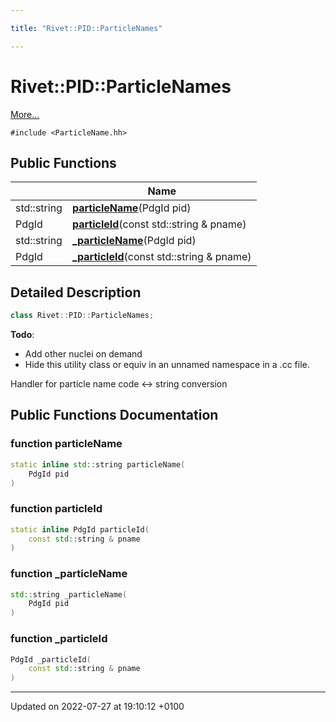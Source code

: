 ```yaml
---

title: "Rivet::PID::ParticleNames"

---
```


# Rivet::PID::ParticleNames



 [More...](#detailed-description)


`#include <ParticleName.hh>`

## Public Functions

|                | Name           |
| -------------- | -------------- |
| std::string | **[particleName](http://example.org/classes/classrivet_1_1pid_1_1particlenames/#function-particlename)**(PdgId pid) |
| PdgId | **[particleId](http://example.org/classes/classrivet_1_1pid_1_1particlenames/#function-particleid)**(const std::string & pname) |
| std::string | **[_particleName](http://example.org/classes/classrivet_1_1pid_1_1particlenames/#function--particlename)**(PdgId pid) |
| PdgId | **[_particleId](http://example.org/classes/classrivet_1_1pid_1_1particlenames/#function--particleid)**(const std::string & pname) |

## Detailed Description

```cpp
class Rivet::PID::ParticleNames;
```


**Todo**: 

  * Add other nuclei on demand 
  * Hide this utility class or equiv in an unnamed namespace in a .cc file. 


Handler for particle name code <-> string conversion

## Public Functions Documentation

### function particleName

```cpp
static inline std::string particleName(
    PdgId pid
)
```


### function particleId

```cpp
static inline PdgId particleId(
    const std::string & pname
)
```


### function _particleName

```cpp
std::string _particleName(
    PdgId pid
)
```


### function _particleId

```cpp
PdgId _particleId(
    const std::string & pname
)
```


-------------------------------

Updated on 2022-07-27 at 19:10:12 +0100